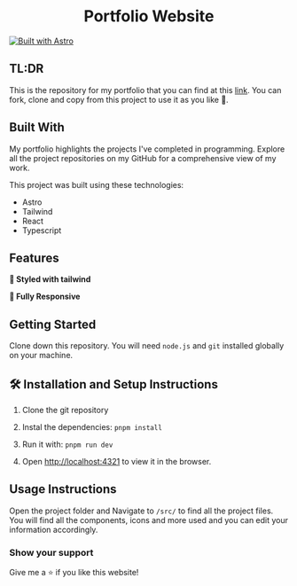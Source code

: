 <h1 align="center">
  Portfolio Website
</h1>


[![Built with Astro](https://astro.badg.es/v2/built-with-astro/small.svg)](https://astro.build) &nbsp;       


## TL:DR
This is the repository for my portfolio that you can find at this [link](https://devoncats.dev). You can fork, clone and copy from this project to use it as you like 💖.


## Built With

My portfolio highlights the projects I've completed in programming. Explore all the project repositories on my GitHub for a comprehensive view of my work.

This project was built using these technologies:

- Astro
- Tailwind
- React
- Typescript

## Features

**🎨 Styled with tailwind**

**📱 Fully Responsive**

## Getting Started

Clone down this repository. You will need `node.js` and `git` installed globally on your machine.

## 🛠 Installation and Setup Instructions

1. Clone the git repository

2. Instal the dependencies: `pnpm install`

3. Run it with: `pnpm run dev`

4. Open [http://localhost:4321](http://localhost:4321) to view it in the browser.

## Usage Instructions

Open the project folder and Navigate to `/src/` to find all the project files. <br/>
You will find all the components, icons and more used and you can edit your information accordingly. <br/>

### Show your support

Give me a ⭐ if you like this website!